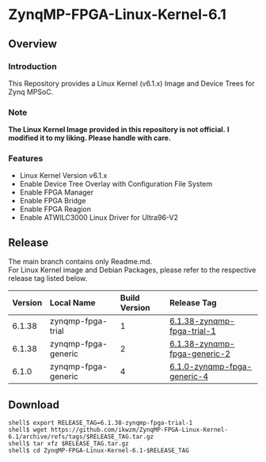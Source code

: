 ZynqMP-FPGA-Linux-Kernel-6.1
====================================================================================

Overview
------------------------------------------------------------------------------------

### Introduction

This Repository provides a Linux Kernel (v6.1.x) Image and Device Trees for Zynq MPSoC.

### Note

**The Linux Kernel Image provided in this repository is not official.**
**I modified it to my liking. Please handle with care.**

### Features

  * Linux Kernel Version v6.1.x
  * Enable Device Tree Overlay with Configuration File System
  * Enable FPGA Manager
  * Enable FPGA Bridge
  * Enable FPGA Reagion
  * Enable ATWILC3000 Linux Driver for Ultra96-V2

Release
------------------------------------------------------------------------------------

The main branch contains only Readme.md.     
For Linux Kernel image and Debian Packages, please refer to the respective release tag listed below.

| Version  | Local Name          | Build Version | Release Tag |
|:---------|:--------------------|:--------------|:------------|
| 6.1.38   | zynqmp-fpga-trial   | 1             | [6.1.38-zynqmp-fpga-trial-1](https://github.com/ikwzm/ZynqMP-FPGA-Linux-Kernel-6.1/tree/6.1.38-zynqmp-fpga-trial-1) |
| 6.1.38   | zynqmp-fpga-generic | 2             | [6.1.38-zynqmp-fpga-generic-2](https://github.com/ikwzm/ZynqMP-FPGA-Linux-Kernel-6.1/tree/6.1.38-zynqmp-fpga-generic-2) |
| 6.1.0    | zynqmp-fpga-generic | 4             | [6.1.0-zynqmp-fpga-generic-4](https://github.com/ikwzm/ZynqMP-FPGA-Linux-Kernel-6.1/tree/6.1.0-zynqmp-fpga-generic-4) |

Download
------------------------------------------------------------------------------------

```console
shell$ export RELEASE_TAG=6.1.38-zynqmp-fpga-trial-1
shell$ wget https://github.com/ikwzm/ZynqMP-FPGA-Linux-Kernel-6.1/archive/refs/tags/$RELEASE_TAG.tar.gz
shell$ tar xfz $RELEASE_TAG.tar.gz
shell$ cd ZynqMP-FPGA-Linux-Kernel-6.1-$RELEASE_TAG
```
